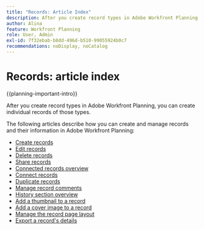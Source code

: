 ```yaml
---
title: "Records: Article Index"
description: After you create record types in Adobe Workfront Planning you can create individual records of those types. The following articles describe how you can create and manage records and their information in Adobe Workfront Planning.
author: Alina
feature: Workfront Planning
role: User, Admin
exl-id: 7f32ebab-b8dd-496d-b510-99055924b0c7
recommendations: noDisplay, noCatalog
---
```


# Records: article index

{{planning-important-intro}}

After you create record types in Adobe Workfront Planning, you can create individual records of those types. 

The following articles describe how you can create and manage records and their information in Adobe Workfront Planning:

* [Create records](/help/quicksilver/planning/records/create-records.md)
* [Edit records](/help/quicksilver/planning/records/edit-records.md)
* [Delete records](/help/quicksilver/planning/records/delete-records.md)
* [Share records](/help/quicksilver/planning/records/share-records.md)
* [Connected records overview](/help/quicksilver/planning/records/connected-records-overview.md)
* [Connect records](/help/quicksilver/planning/records/connect-records.md)
* [Duplicate records](/help/quicksilver/planning/records/copy-or-duplicate-records.md)
* [Manage record comments](/help/quicksilver/planning/records/manage-record-comments.md)
* [History section overview](/help/quicksilver/planning/records/history-section-overview.md)
* [Add a thumbnail to a record](/help/quicksilver/planning/records/add-thumbnails-to-records.md)
* [Add a cover image to a record](/help/quicksilver/planning/records/add-a-cover-image-to-a-record.md)
* [Manage the record page layout](/help/quicksilver/planning/records/manage-the-record-page.md)
* [Export a record's details](/help/quicksilver/planning/records/export-the-record-page.md)
